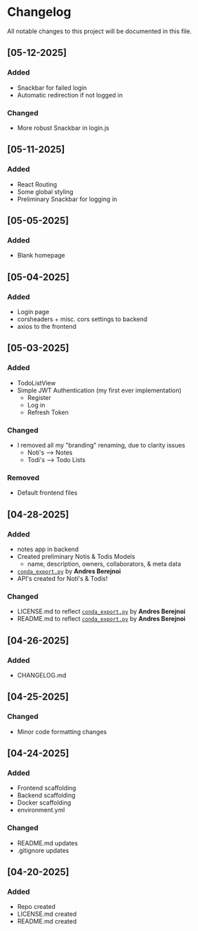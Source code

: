 # Changelog

All notable changes to this project will be documented in this file.

## [05-12-2025]
### Added
- Snackbar for failed login
- Automatic redirection if not logged in

### Changed
- More robust Snackbar in login.js

## [05-11-2025]
### Added
- React Routing
- Some global styling
- Preliminary Snackbar for logging in


## [05-05-2025]
### Added
- Blank homepage

## [05-04-2025]
### Added
- Login page
- corsheaders + misc. cors settings to backend
- axios to the frontend

## [05-03-2025]
### Added
- TodoListView
- Simple JWT Authentication (my first ever implementation)
    - Register
    - Log in
    - Refresh Token

### Changed
- I removed all my "branding" renaming, due to clarity issues
    - Noti's --> Notes
    - Todi's --> Todo Lists

### Removed
- Default frontend files

## [04-28-2025]
### Added
- notes app in backend
- Created preliminary Notis & Todis Models
    - name, description, owners, collaborators, & meta data
- [`conda_export.py`](https://github.com/andresberejnoi/Conda-Tools) by **Andres Berejnoi**
- API's created for Noti's & Todis!

### Changed
- LICENSE.md to reflect [`conda_export.py`](https://github.com/andresberejnoi/Conda-Tools) by **Andres Berejnoi**
- README.md to reflect [`conda_export.py`](https://github.com/andresberejnoi/Conda-Tools) by **Andres Berejnoi**

## [04-26-2025]
### Added
- CHANGELOG.md

## [04-25-2025]
### Changed
- Minor code formatting changes

## [04-24-2025]
### Added
- Frontend scaffolding
- Backend scaffolding
- Docker scaffolding
- environment.yml 

### Changed
- README.md updates
- .gitignore updates

## [04-20-2025]
### Added
- Repo created
- LICENSE.md created
- README.md created
